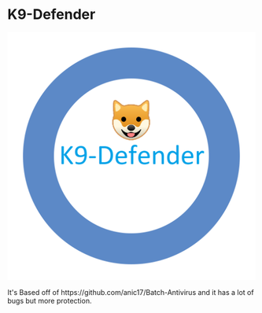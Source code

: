# K9-Defender
<p><img src="Icon.png" alt=""></p>
It's Based off of https://github.com/anic17/Batch-Antivirus and it has a lot of bugs but more protection.
